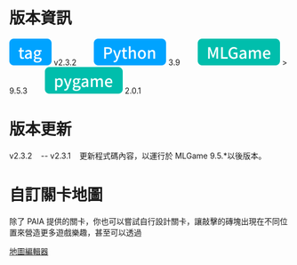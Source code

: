 # 版本資訊

![tag-chip](/assets/icons/tag.svg) v2.3.2&nbsp;&nbsp;&nbsp;&nbsp;&nbsp;&nbsp;&nbsp;&nbsp;![python-chip](/assets/icons/python.svg) 3.9&nbsp;&nbsp;&nbsp;&nbsp;&nbsp;&nbsp;&nbsp;&nbsp;![mlgame-chip](/assets/icons/mlGame.svg) > 9.5.3&nbsp;&nbsp;&nbsp;&nbsp;&nbsp;&nbsp;&nbsp;&nbsp;![pygame-chip](/assets/icons/pygame.svg) 2.0.1

# 版本更新

v2.3.2&nbsp;&nbsp;&nbsp;&nbsp;--
v2.3.1&nbsp;&nbsp;&nbsp;&nbsp;更新程式碼內容，以運行於 MLGame 9.5.\*以後版本。

# 自訂關卡地圖

除了 PAIA 提供的關卡，你也可以嘗試自行設計關卡，讓敲擊的磚塊出現在不同位置來營造更多遊戲樂趣，甚至可以透過

[地圖編輯器](./asset/tool/arkanoid_map_editor.exe)
